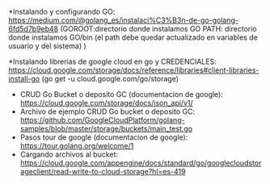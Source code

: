 *Instalando y configurando GO: 
https://medium.com/@golang_es/instalaci%C3%B3n-de-go-golang-6fd5d7b9eb48
(GOROOT:directorio donde instalamos GO
PATH: directorio donde instalamos GO/bin (el path debe quedar actualizado en variables de usuario y del sistema)
)

*Instalando librerias de google cloud en go y CREDENCIALES:
https://cloud.google.com/storage/docs/reference/libraries#client-libraries-install-go
(go get -u cloud.google.com/go/storage)


* CRUD Go Bucket o deposito GC (documentacion de google):
https://cloud.google.com/storage/docs/json_api/v1/
* Archivo de ejemplo CRUD Go bucket o deposito GC: 
https://github.com/GoogleCloudPlatform/golang-samples/blob/master/storage/buckets/main_test.go
* Pasos tour de google (documentacion de google):
https://tour.golang.org/welcome/1
* Cargando archivos al bucket: 
https://cloud.google.com/appengine/docs/standard/go/googlecloudstorageclient/read-write-to-cloud-storage?hl=es-419
